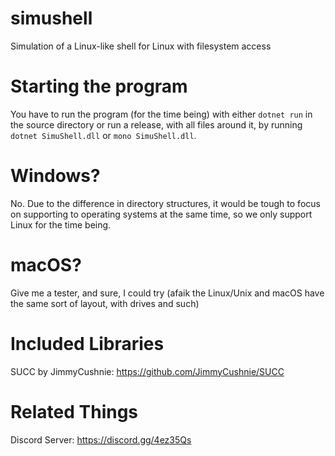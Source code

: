 # simushell
Simulation of a Linux-like shell for Linux with filesystem access

# Starting the program
You have to run the program (for the time being) with either `dotnet run` in the source directory or run a release, with all files around it, by running `dotnet SimuShell.dll` or `mono SimuShell.dll`.

# Windows?
No.
Due to the difference in directory structures, it would be tough to focus on supporting to operating systems at the same time, so we only support Linux for the time being.

# macOS?
Give me a tester, and sure, I could try (afaik the Linux/Unix and macOS have the same sort of layout, with drives and such)

# Included Libraries
SUCC by JimmyCushnie: https://github.com/JimmyCushnie/SUCC  

# Related Things
Discord Server: https://discord.gg/4ez35Qs
